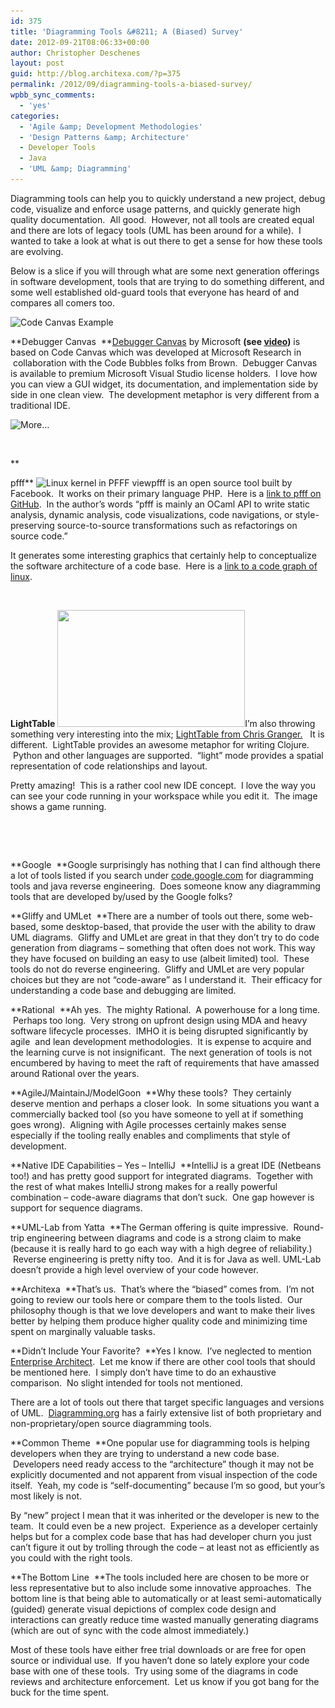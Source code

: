 ```yaml
---
id: 375
title: 'Diagramming Tools &#8211; A (Biased) Survey'
date: 2012-09-21T08:06:33+00:00
author: Christopher Deschenes
layout: post
guid: http://blog.architexa.com/?p=375
permalink: /2012/09/diagramming-tools-a-biased-survey/
wpbb_sync_comments:
  - 'yes'
categories:
  - 'Agile &amp; Development Methodologies'
  - 'Design Patterns &amp; Architecture'
  - Developer Tools
  - Java
  - 'UML &amp; Diagramming'
---
```

<!--S-ButtonZ 1.1.5 Start-->

<div style="float: left; width: 42px; padding-right: 10px; margin: 0 -52px 0 0; position: relative; left: -62px; top: 8px">
</div>

<!--S-ButtonZ 1.1.5 End-->

Diagramming tools can help you to quickly understand a new project, debug code, visualize and enforce usage patterns, and quickly generate high quality documentation.  All good.  However, not all tools are created equal and there are lots of legacy tools (UML has been around for a while).  I wanted to take a look at what is out there to get a sense for how these tools are evolving.

Below is a slice if you will through what are some next generation offerings in software development, tools that are trying to do something different, and some well established old-guard tools that everyone has heard of and compares all comers too.<strong id="internal-source-marker_0.24177810037508607"></strong>

<img class=" wp-image-376 alignleft" title="Code Canvas Example" src="/assets/uploads/2012/09/codecanvas-300x198.png" alt="Code Canvas Example" width="240" height="158" srcset="/assets/uploads/2012/09/codecanvas-300x198.png 300w, /assets/uploads/2012/09/codecanvas.png 777w" sizes="(max-width: 240px) 100vw, 240px" />

**Debugger Canvas  **[Debugger Canvas](http://msdn.microsoft.com/en-us/devlabs/debuggercanvas.aspx "Debugger Canvas") by Microsoft <strong id="internal-source-marker_0.25623594783246517">(see <a href="http://www.youtube.com/watch?v=tsFfyli2Y9s">video</a>)</strong> is based on Code Canvas which was developed at Microsoft Research in  collaboration with the Code Bubbles folks from Brown.  Debugger Canvas is available to premium Microsoft Visual Studio license holders.  I love how you can view a GUI widget, its documentation, and implementation side by side in one clean view.  The development metaphor is very different from a traditional IDE.
  
![](http://blog.architexa.com/wp-includes/js/tinymce/plugins/wordpress/img/trans.gif "More...")

&nbsp;

**<!--more-->


  
pfff** <img class="alignright  wp-image-377" title="Linux kernel in PFFF view" src="/assets/uploads/2012/09/pfff_linux_0.01_c2-300x182.jpg" alt="Linux kernel in PFFF view" width="240" height="146" srcset="/assets/uploads/2012/09/pfff_linux_0.01_c2-300x182.jpg 300w, /assets/uploads/2012/09/pfff_linux_0.01_c2-1024x623.jpg 1024w, /assets/uploads/2012/09/pfff_linux_0.01_c2.jpg 1350w" sizes="(max-width: 240px) 100vw, 240px" />pfff is an open source tool built by Facebook.  It works on their primary language PHP.  Here is a [link to pfff on GitHub](https://github.com/facebook/pfff).  In the author’s words “pfff is mainly an OCaml API to write static analysis, dynamic analysis, code visualizations, code navigations, or style-preserving source-to-source transformations such as refactorings on source code.”

It generates some interesting graphics that certainly help to conceptualize the software architecture of a code base.  Here is a [link to a code graph of linux](https://github.com/facebook/pfff/wiki/images/pfff_linux_0.01_c2.jpg).

&nbsp;

**LightTable** <img class="alignleft size-medium wp-image-378" title="game-example" src="/assets/uploads/2012/09/game-example-300x187.png" alt="" width="300" height="187" srcset="/assets/uploads/2012/09/game-example-300x187.png 300w, /assets/uploads/2012/09/game-example-1024x640.png 1024w, /assets/uploads/2012/09/game-example.png 1440w" sizes="(max-width: 300px) 100vw, 300px" />I’m also throwing something very interesting into the mix; [LightTable from Chris Granger.](http://www.chris-granger.com/2012/04/12/light-table---a-new-ide-concept/)   It is different.  LightTable provides an awesome metaphor for writing Clojure.  Python and other languages are supported.  “light” mode provides a spatial representation of code relationships and layout.

Pretty amazing!  This is a rather cool new IDE concept.  I love the way you can see your code running in your workspace while you edit it.  The image shows a game running.

&nbsp;

&nbsp;

**Google  **Google surprisingly has nothing that I can find although there a lot of tools listed if you search under [code.google.com](http://code.google.com/) for diagramming tools and java reverse engineering.  Does someone know any diagramming tools that are developed by/used by the Google folks?<strong id="internal-source-marker_0.24177810037508607"></strong>

**Gliffy and UMLet  **There are a number of tools out there, some web-based, some desktop-based, that provide the user with the ability to draw UML diagrams.  Gliffy and UMLet are great in that they don&#8217;t try to do code generation from diagrams &#8211; something that often does not work. This way they have focused on building an easy to use (albeit limited) tool.  These tools do not do reverse engineering.  Gliffy and UMLet are very popular choices but they are not “code-aware” as I understand it.  Their efficacy for understanding a code base and debugging are limited.<strong id="internal-source-marker_0.24177810037508607"></strong>

**Rational  **Ah yes.  The mighty Rational.  A powerhouse for a long time.  Perhaps too long.  Very strong on upfront design using MDA and heavy software lifecycle processes.  IMHO it is being disrupted significantly by agile  and lean development methodologies.  It is expense to acquire and the learning curve is not insignificant.  The next generation of tools is not encumbered by having to meet the raft of requirements that have amassed around Rational over the years.<strong id="internal-source-marker_0.24177810037508607"></strong>

**AgileJ/MaintainJ/ModelGoon  **Why these tools?  They certainly deserve mention and perhaps a closer look.  In some situations you want a commercially backed tool (so you have someone to yell at if something goes wrong).  Aligning with Agile processes certainly makes sense especially if the tooling really enables and compliments that style of development.

**Native IDE Capabilities &#8211; Yes &#8211; IntelliJ  **IntelliJ is a great IDE (Netbeans too!) and has pretty good support for integrated diagrams.  Together with the rest of what makes IntelliJ strong makes for a really powerful combination &#8211; code-aware diagrams that don’t suck.  One gap however is support for sequence diagrams.<strong id="internal-source-marker_0.24177810037508607"></strong>

**UML-Lab from Yatta  **The German offering is quite impressive.  Round-trip engineering between diagrams and code is a strong claim to make (because it is really hard to go each way with a high degree of reliability.)  Reverse engineering is pretty nifty too.  And it is for Java as well. UML-Lab doesn&#8217;t provide a high level overview of your code however.

**Architexa  **That&#8217;s us.  That&#8217;s where the &#8220;biased&#8221; comes from.  I&#8217;m not going to review our tools here or compare them to the tools listed.  Our philosophy though is that we love developers and want to make their lives better by helping them produce higher quality code and minimizing time spent on marginally valuable tasks.

**Didn’t Include Your Favorite?  **Yes I know.  I’ve neglected to mention [Enterprise Architect](http://www.sparxsystems.com.au/ "Enterprise Architect").  Let me know if there are other cool tools that should be mentioned here.  I simply don’t have time to do an exhaustive comparison.  No slight intended for tools not mentioned.

There are a lot of tools out there that target specific languages and versions of UML.  [Diagramming.org](http://www.diagramming.org "Diagramming.org") has a fairly extensive list of both proprietary and non-proprietary/open source diagramming tools.

**Common Theme  **One popular use for diagramming tools is helping developers when they are trying to understand a new code base.  Developers need ready access to the “architecture” though it may not be explicitly documented and not apparent from visual inspection of the code itself.  Yeah, my code is “self-documenting” because I’m so good, but your’s most likely is not.

By “new” project I mean that it was inherited or the developer is new to the team.  It could even be a new project.  Experience as a developer certainly helps but for a complex code base that has had developer churn you just can’t figure it out by trolling through the code &#8211; at least not as efficiently as you could with the right tools.

**The Bottom Line  **The tools included here are chosen to be more or less representative but to also include some innovative approaches.  The bottom line is that being able to automatically or at least semi-automatically (guided) generate visual depictions of complex code design and interactions can greatly reduce time wasted manually generating diagrams (which are out of sync with the code almost immediately.)

Most of these tools have either free trial downloads or are free for open source or individual use.  If you haven’t done so lately explore your code base with one of these tools.  Try using some of the diagrams in code reviews and architecture enforcement.  Let us know if you got bang for the buck for the time spent.

<div>
</div>

<div style="clear:both;">
  &nbsp;
</div>